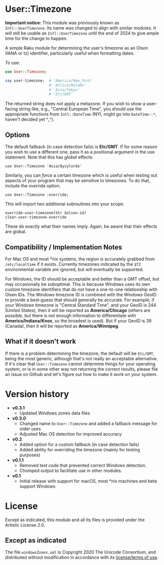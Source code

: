 # User::Timezone
**Important notice:** This module was previously known as  `Intl::UserTimezone`.  Its name was changed to align with similar modules.  It will still be usable as `Intl::UserTimezone` until the end of 2024 to give ample time for the change to happen.

A simple Raku module for determining the user's timezone as an Olson (IANA or tz) identifier, particularly useful when formatting dates.

To use:

```raku
use User::Timezone;

say user-timezone;  # 'America/New_York'
                    # 'Africa/Malabo'
                    # 'Asia/Tokyo'
                    # 'Etc/GMT'
```

The returned string does *not* apply a metazone.
If you wish to show a user-facing string like, e.g., "Central European Time", you should use the appropriate functions from `Intl::DateTime` (NYI, might go into `DateTime::*`, haven't decided yet ^_^).

## Options

The default fallback (in case detection fails) is **Etc/GMT**. 
If for some reason you wish to use a different one, pass it as a positional argument in the use statement.
Note that this has *global* effects:

    use User::Timezone 'Asia/Qyzylorda'
    
Similarly, you can *force* a certain timezone which is useful when testing out aspects of your program that may be sensitive to timezones.
To do that, include the override option.

    use User::Timezone :override;
    
This will import two additional subroutines into your scope:

    override-user-timezone(Str $olson-id)
    clear-user-timezone-override
    
These do exactly what their names imply.
Again, be aware that their effects are global.

## Compatibility / Implementation Notes

For Mac OS and most *nix systems, the region is accurately grabbed from `/etc/localtime` if it exists. 
Currently timezones indicated by the `$TZ` environmental variable are ignored, but will eventually be supported.
 
For Windows, the ID should be acceptable and better than a GMT offset, but may occasionally be suboptimal.
This is because Windows uses its own custom timezone identifiers that do not have a one-to-one relationship with Olsen IDs.
The Windows timezone ID is combined with the Windows GeoID to provide a best-guess that should generally be accurate.
For example, if your Windows timezone is "Central Standard Time", and your GeoID is 244 (United States), then it will be reported as **America/Chicago** (others are possible, but there is not enough information to differentiate with **America/Indiana/Knox**, so the broadest is used).
But if your GeoID is 39 (Canada), then it will be reported as **America/Winnipeg**.

## What if it doesn't work

If there is a problem determining the timezone, the default will be `Etc/GMT`, being the most generic, although that's not really an acceptable alternative.
If it's clear that `User::Timezone` cannot determine things for your operating system, or is in some other way not returning the correct results, please file an issue on Github and let's figure out how to make it work on your system.

# Version history

  * **v0.3.1**
    * Updated Windows zones data files
  * **v0.3.0**
      * Changed name to `User::Timezone` and added a fallback message for older uses
      * Adjusted Mac OS detection for improved accuracy
  * **v0.2**
      * Added option for a custom fallback (in case detection fails)
    * Added ability for overriding the timezone (mainly for testing purposes)
  * **v0.1.1**
    * Removed test code that prevented correct Windows detection.
    * Chomped output to facilitate use in other modules.
  * **v0.1**
    * Initial release with support for macOS, most *nix machines and beta support Windows


# License

Except as indicated, this module and all its files is provided under the Artistic License 2.0.

## Except as indicated

The file `windowsZones.xml` is Copyright 2020 The Unicode Consortium, and distributed without modification in accordance with its [license/terms of use](https://www.unicode.org/copyright.html).